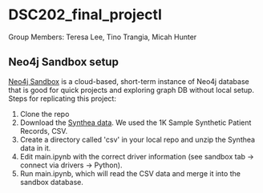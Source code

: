 # DSC202_final_projectl

Group Members: Teresa Lee, Tino Trangia, Micah Hunter

## Neo4j Sandbox setup
[Neo4j Sandbox](https://neo4j.com/sandbox/) is a cloud-based, short-term instance of Neo4j database that is good for quick projects and exploring graph DB without local setup. 
Steps for replicating this project:
1. Clone the repo
2. Download the [Synthea data](https://synthea.mitre.org/downloads/). We used the 1K Sample Synthetic Patient Records, CSV.
3. Create a directory called 'csv' in your local repo and unzip the Synthea data in it.
4. Edit main.ipynb with the correct driver information (see sandbox tab -> connect via drivers -> Python).
5. Run main.ipynb, which will read the CSV data and merge it into the sandbox database.

